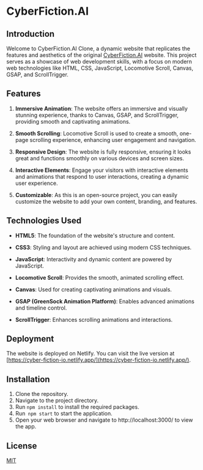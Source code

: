 # CyberFiction.AI

## Introduction
Welcome to CyberFiction.AI Clone, a dynamic website that replicates the features and aesthetics of the original [CyberFiction.AI](https://cyberfiction.ai) website. This project serves as a showcase of web development skills, with a focus on modern web technologies like HTML, CSS, JavaScript, Locomotive Scroll, Canvas, GSAP, and ScrollTrigger.

## Features

1. **Immersive Animation**: The website offers an immersive and visually stunning experience, thanks to Canvas, GSAP, and ScrollTrigger, providing smooth and captivating animations.

2. **Smooth Scrolling**: Locomotive Scroll is used to create a smooth, one-page scrolling experience, enhancing user engagement and navigation.

3. **Responsive Design**: The website is fully responsive, ensuring it looks great and functions smoothly on various devices and screen sizes.

4. **Interactive Elements**: Engage your visitors with interactive elements and animations that respond to user interactions, creating a dynamic user experience.

5. **Customizable**: As this is an open-source project, you can easily customize the website to add your own content, branding, and features.

## Technologies Used

- **HTML5**: The foundation of the website's structure and content.

- **CSS3**: Styling and layout are achieved using modern CSS techniques.

- **JavaScript**: Interactivity and dynamic content are powered by JavaScript.

- **Locomotive Scroll**: Provides the smooth, animated scrolling effect.

- **Canvas**: Used for creating captivating animations and visuals.

- **GSAP (GreenSock Animation Platform)**: Enables advanced animations and timeline control.

- **ScrollTrigger**: Enhances scrolling animations and interactions.

## Deployment

The website is deployed on Netlify. You can visit the live version at [https://cyber-fiction-io.netlify.app/](https://cyber-fiction-io.netlify.app/).

## Installation

1) Clone the repository.
2) Navigate to the project directory.
3) Run ```npm install``` to install the required packages.
4) Run``` npm start``` to start the application.
5) Open your web browser and navigate to http://localhost:3000/ to view the app.

## License

[MIT](https://choosealicense.com/licenses/mit/)
